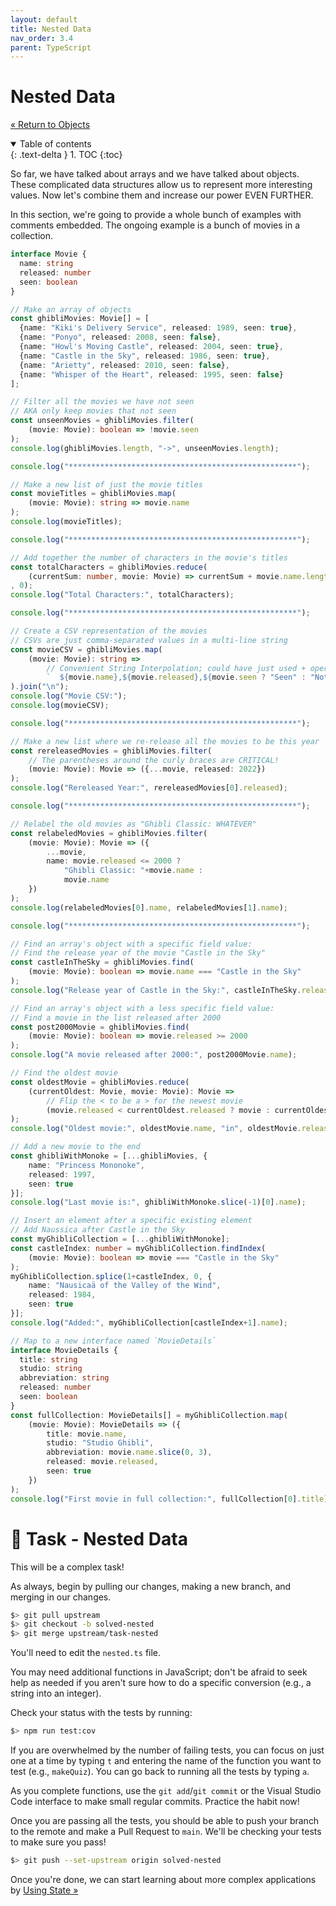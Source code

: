 ```yaml
---
layout: default
title: Nested Data
nav_order: 3.4
parent: TypeScript
---
```


# Nested Data

[&laquo; Return to Objects](objects.md)

<details open markdown="block">
  <summary>
    Table of contents
  </summary>
  {: .text-delta }
1. TOC
{:toc}
</details>

So far, we have talked about arrays and we have talked about objects. These complicated data structures allow us to represent more interesting values. Now let's combine them and increase our power EVEN FURTHER.

In this section, we're going to provide a whole bunch of examples with comments embedded. The ongoing example is a bunch of movies in a collection.

```typescript
interface Movie {
  name: string
  released: number
  seen: boolean
}

// Make an array of objects
const ghibliMovies: Movie[] = [
  {name: "Kiki's Delivery Service", released: 1989, seen: true},
  {name: "Ponyo", released: 2008, seen: false},
  {name: "Howl's Moving Castle", released: 2004, seen: true},
  {name: "Castle in the Sky", released: 1986, seen: true},
  {name: "Arietty", released: 2010, seen: false},
  {name: "Whisper of the Heart", released: 1995, seen: false}
];

// Filter all the movies we have not seen
// AKA only keep movies that not seen
const unseenMovies = ghibliMovies.filter(
    (movie: Movie): boolean => !movie.seen
);
console.log(ghibliMovies.length, "->", unseenMovies.length);

console.log("***************************************************");

// Make a new list of just the movie titles
const movieTitles = ghibliMovies.map(
    (movie: Movie): string => movie.name
);
console.log(movieTitles);

console.log("***************************************************");

// Add together the number of characters in the movie's titles
const totalCharacters = ghibliMovies.reduce(
    (currentSum: number, movie: Movie) => currentSum + movie.name.length
, 0);
console.log("Total Characters:", totalCharacters);

console.log("***************************************************");

// Create a CSV representation of the movies
// CSVs are just comma-separated values in a multi-line string
const movieCSV = ghibliMovies.map(
    (movie: Movie): string =>
        // Convenient String Interpolation; could have just used + operator too
        `  ${movie.name},${movie.released},${movie.seen ? "Seen" : "Not Seen"}`
).join("\n");
console.log("Movie CSV:");
console.log(movieCSV);

console.log("***************************************************");

// Make a new list where we re-release all the movies to be this year
const rereleasedMovies = ghibliMovies.filter(
    // The parentheses around the curly braces are CRITICAL!
    (movie: Movie): Movie => ({...movie, released: 2022})
);
console.log("Rereleased Year:", rereleasedMovies[0].released);

console.log("***************************************************");

// Relabel the old movies as "Ghibli Classic: WHATEVER"
const relabeledMovies = ghibliMovies.filter(
    (movie: Movie): Movie => ({
        ...movie, 
        name: movie.released <= 2000 ?
            "Ghibli Classic: "+movie.name :
            movie.name 
    })
);
console.log(relabeledMovies[0].name, relabeledMovies[1].name);

console.log("***************************************************");

// Find an array's object with a specific field value:
// Find the release year of the movie "Castle in the Sky"
const castleInTheSky = ghibliMovies.find(
    (movie: Movie): boolean => movie.name === "Castle in the Sky"
);
console.log("Release year of Castle in the Sky:", castleInTheSky.released)

// Find an array's object with a less specific field value:
// Find a movie in the list released after 2000
const post2000Movie = ghibliMovies.find(
    (movie: Movie): boolean => movie.released >= 2000
);
console.log("A movie released after 2000:", post2000Movie.name);

// Find the oldest movie
const oldestMovie = ghibliMovies.reduce(
    (currentOldest: Movie, movie: Movie): Movie =>
        // Flip the < to be a > for the newest movie
        (movie.released < currentOldest.released ? movie : currentOldest)
);
console.log("Oldest movie:", oldestMovie.name, "in", oldestMovie.released);

// Add a new movie to the end
const ghibliWithMonoke = [...ghibliMovies, {
    name: "Princess Mononoke",
    released: 1997,
    seen: true
}];
console.log("Last movie is:", ghibliWithMonoke.slice(-1)[0].name);

// Insert an element after a specific existing element
// Add Naussica after Castle in the Sky
const myGhibliCollection = [...ghibliWithMonoke];
const castleIndex: number = myGhibliCollection.findIndex(
    (movie: Movie): boolean => movie === "Castle in the Sky"
);
myGhibliCollection.splice(1+castleIndex, 0, {
    name: "Nausicaä of the Valley of the Wind",
    released: 1984,
    seen: true
}];
console.log("Added:", myGhibliCollection[castleIndex+1].name);

// Map to a new interface named `MovieDetails`
interface MovieDetails {
  title: string
  studio: string
  abbreviation: string
  released: number
  seen: boolean
}
const fullCollection: MovieDetails[] = myGhibliCollection.map(
    (movie: Movie): MovieDetails => ({
        title: movie.name,
        studio: "Studio Ghibli",
        abbreviation: movie.name.slice(0, 3),
        released: movie.released,
        seen: true
    })
);
console.log("First movie in full collection:", fullCollection[0].title);
```

# 📝 Task - Nested Data

This will be a complex task!

As always, begin by pulling our changes, making a new branch, and merging in our changes.

```sh
$> git pull upstream
$> git checkout -b solved-nested
$> git merge upstream/task-nested
```

You'll need to edit the `nested.ts` file.

You may need additional functions in JavaScript; don't be afraid to seek help as needed if you aren't sure how to do a specific conversion (e.g., a string into an integer).

Check your status with the tests by running:

```sh
$> npm run test:cov
```

If you are overwhelmed by the number of failing tests, you can focus on just one at a time by typing `t` and entering the name of the function you want to test (e.g., `makeQuiz`). You can go back to running all the tests by typing `a`.

As you complete functions, use the `git add`/`git commit` or the Visual Studio Code interface to make small regular commits. Practice the habit now!

Once you are passing all the tests, you should be able to push your branch to the remote and make a Pull Request to `main`. We'll be checking your tests to make sure you pass!

```sh
$> git push --set-upstream origin solved-nested
```

Once you're done, we can start learning about more complex applications by [Using State &raquo;](../4-state/index.md)
